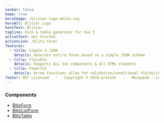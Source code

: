 ```yaml
---
navbar: false
home: true
heroImage: /blitzar-logo-white.svg
heroAlt: Blitzar Logo
heroText: Blitzar
tagline: Form & table generator for Vue 3
actionText: Get Started
actionLink: /blitz-form/
features:
  - title: Simple & JSON
    details: Generate entire forms based on a simple JSON schema
  - title: Flexible
    details: Supports ALL Vue components & All HTML elements
  - title: Powerful
    details: Arrow functions allow for validation/conditional fields/changing props
footer: MIT Licensed 　・　 Copyright © 2018-present 　・　 Mesqueeb — Luca Ban
---
```


<style>
.home-hero a {
  color: white !important;
}
.home-content {
  display: flex;
  align-items: center;
  justify-content: center;
  text-align: center;
}
.home-content ul {
  display: flex;
  flex-wrap: wrap;
}
.home-content li {
  font-weight: 700;
  display: block;
  padding: 0.8rem 1rem;
  white-space: nowrap;
}
</style>

<h3>Components</h3>

- [BlitzForm](/blitz-form/)
- [BlitzListForm](/blitz-list-form/)
- [BlitzTable](/blitz-table/)
